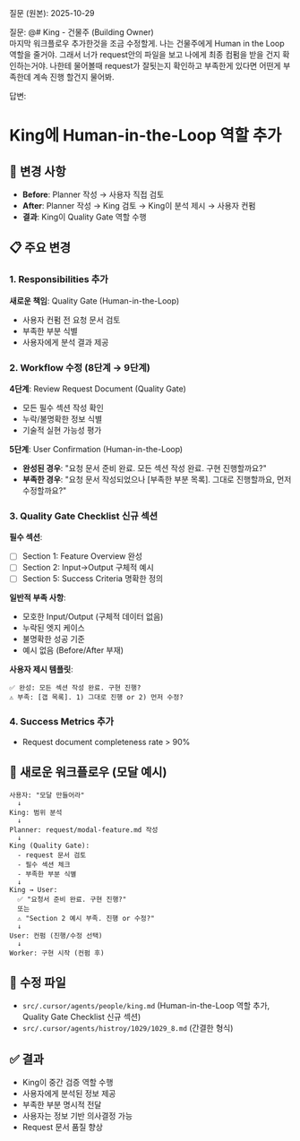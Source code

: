 질문 (원본):
2025-10-29

질문: @# King - 건물주 (Building Owner)  
마지막 워크플로우 추가한것을 조금 수정할게.
나는 건물주에게 Human in the Loop 역할을 줄거야.
그래서 너가 request안의 파일을 보고 나에게 최종 컴펌을 받을 건지 확인하는거야. 나한테 물어볼때 request가 잘됫는지 확인하고 부족한게 있다면 어떤게 부족한데 계속 진행 할건지 물어봐.

답변:

# King에 Human-in-the-Loop 역할 추가

## 🎯 변경 사항
- **Before**: Planner 작성 → 사용자 직접 검토
- **After**: Planner 작성 → King 검토 → King이 분석 제시 → 사용자 컨펌
- **결과**: King이 Quality Gate 역할 수행

## 📋 주요 변경

### 1. Responsibilities 추가
**새로운 책임**: Quality Gate (Human-in-the-Loop)
- 사용자 컨펌 전 요청 문서 검토
- 부족한 부분 식별
- 사용자에게 분석 결과 제공

### 2. Workflow 수정 (8단계 → 9단계)
**4단계**: Review Request Document (Quality Gate)
- 모든 필수 섹션 작성 확인
- 누락/불명확한 정보 식별
- 기술적 실현 가능성 평가

**5단계**: User Confirmation (Human-in-the-Loop)
- **완성된 경우**: "요청 문서 준비 완료. 모든 섹션 작성 완료. 구현 진행할까요?"
- **부족한 경우**: "요청 문서 작성되었으나 [부족한 부분 목록]. 그대로 진행할까요, 먼저 수정할까요?"

### 3. Quality Gate Checklist 신규 섹션
**필수 섹션**:
- [ ] Section 1: Feature Overview 완성
- [ ] Section 2: Input→Output 구체적 예시
- [ ] Section 5: Success Criteria 명확한 정의

**일반적 부족 사항**:
- 모호한 Input/Output (구체적 데이터 없음)
- 누락된 엣지 케이스
- 불명확한 성공 기준
- 예시 없음 (Before/After 부재)

**사용자 제시 템플릿**:
```
✅ 완성: 모든 섹션 작성 완료. 구현 진행?
⚠️ 부족: [갭 목록]. 1) 그대로 진행 or 2) 먼저 수정?
```

### 4. Success Metrics 추가
- Request document completeness rate > 90%

## 🔄 새로운 워크플로우 (모달 예시)

```
사용자: "모달 만들어라"
  ↓
King: 범위 분석
  ↓
Planner: request/modal-feature.md 작성
  ↓
King (Quality Gate):
  - request 문서 검토
  - 필수 섹션 체크
  - 부족한 부분 식별
  ↓
King → User:
  ✅ "요청서 준비 완료. 구현 진행?"
  또는
  ⚠️ "Section 2 예시 부족. 진행 or 수정?"
  ↓
User: 컨펌 (진행/수정 선택)
  ↓
Worker: 구현 시작 (컨펌 후)
```

## 📂 수정 파일
- `src/.cursor/agents/people/king.md` (Human-in-the-Loop 역할 추가, Quality Gate Checklist 신규 섹션)
- `src/.cursor/agents/histroy/1029/1029_8.md` (간결한 형식)

## ✅ 결과
- King이 중간 검증 역할 수행
- 사용자에게 분석된 정보 제공
- 부족한 부분 명시적 전달
- 사용자는 정보 기반 의사결정 가능
- Request 문서 품질 향상

